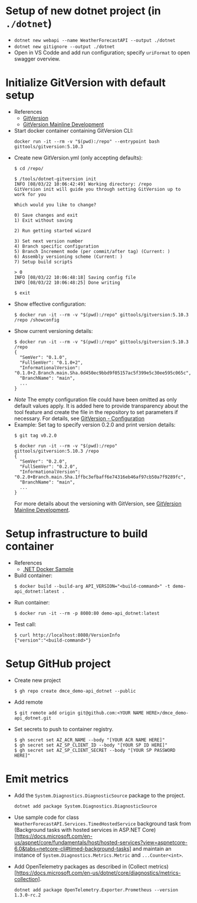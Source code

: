 # Setup of new dotnet project (in `./dotnet`)
- `dotnet new webapi --name WeatherForecastAPI --output ./dotnet`
- `dotnet new gitignore --output ./dotnet`
- Open in VS Codde and add run configuration; specify `uriFormat` to open swagger overview.

# Initialize GitVersion with default setup
- References
  - [GitVersion](https://gitversion.net/)
  - [GitVersion Mainline Development](https://gitversion.net/docs/reference/modes/mainline)
- Start docker container containing GitVersion CLI:
  ```
  docker run -it --rm -v "$(pwd):/repo" --entrypoint bash gittools/gitversion:5.10.3
  ```
- Create new GitVersion.yml (only accepting defaults):
  ```
  $ cd /repo/

  $ /tools/dotnet-gitversion init
  INFO [08/03/22 10:06:42:49] Working directory: /repo
  GitVersion init will guide you through setting GitVersion up to work for you
  
  Which would you like to change?
  
  0) Save changes and exit
  1) Exit without saving
  
  2) Run getting started wizard
  
  3) Set next version number
  4) Branch specific configuration
  5) Branch Increment mode (per commit/after tag) (Current: )
  6) Assembly versioning scheme (Current: )
  7) Setup build scripts
  
  > 0
  INFO [08/03/22 10:06:48:18] Saving config file
  INFO [08/03/22 10:06:48:25] Done writing

  $ exit
  ```
- Show effective configuration:
  ```
  $ docker run -it --rm -v "$(pwd):/repo" gittools/gitversion:5.10.3 /repo /showconfig
  ```
- Show current versioning details:
  ```
  $ docker run -it --rm -v "$(pwd):/repo" gittools/gitversion:5.10.3 /repo
  {
    "SemVer": "0.1.0",
    "FullSemVer": "0.1.0+2",
    "InformationalVersion": "0.1.0+2.Branch.main.Sha.0d450ec9bbd9f05157ac5f399e5c30ee595c065c",
    "BranchName": "main",
    ...
  }
  ```
- _Note_ The empty configuration file could have been omitted as only default values apply. It is added here to provide transparency about the tool feature and create the file in the repository to set parameters if necessary. For details, see [GitVersion - Configuration](https://gitversion.net/docs/reference/configuration)
- Example: Set tag to specify version 0.2.0 and print version details:
  ```
  $ git tag v0.2.0

  $ docker run -it --rm -v "$(pwd):/repo"   gittools/gitversion:5.10.3 /repo
  {
    "SemVer": "0.2.0",
    "FullSemVer": "0.2.0",
    "InformationalVersion": "0.2.0+Branch.main.Sha.1ffbc3efbaff6e74316eb46af97cb50a7f9289fc",
    "BranchName": "main",
    ...
  }
   ```
   For more details about the versioning with GitVersion, see [GitVersion Mainline Development](https://gitversion.net/docs/reference/modes/mainline).


# Setup infrastructure to build container
- References
  - [.NET Docker Sample](https://github.com/dotnet/dotnet-docker/blob/main/samples/dotnetapp/README.md)
- Build container:
  ```
  $ docker build --build-arg API_VERSION="<build-command>" -t demo-api_dotnet:latest .
  ```
- Run container:
  ```
  $ docker run -it --rm -p 8080:80 demo-api_dotnet:latest
  ```
- Test call:
  ```
  $ curl http://localhost:8080/VersionInfo
  {"version":"<build-command>"}
  ```

# Setup GitHub project
- Create new project
  ```
  $ gh repo create dmce_demo-api_dotnet --public
  ```
- Add remote
  ```
  $ git remote add origin git@github.com:<YOUR NAME HERE>/dmce_demo-api_dotnet.git
  ```
- Set secrets to push to container registry.
  ```
  $ gh secret set AZ_ACR_NAME --body "[YOUR ACR NAME HERE]"
  $ gh secret set AZ_SP_CLIENT_ID --body "[YOUR SP ID HERE]"
  $ gh secret set AZ_SP_CLIENT_SECRET --body "[YOUR SP PASSWORD HERE]"
  ```

# Emit metrics
- Add the `System.Diagnostics.DiagnosticSource` package to the project.
  ```
  dotnet add package System.Diagnostics.DiagnosticSource
  ```

- Use sample code for class `WeatherForecastAPI.Services.TimedHostedService` background task from (Background tasks with hosted services in ASP.NET Core)[https://docs.microsoft.com/en-us/aspnet/core/fundamentals/host/hosted-services?view=aspnetcore-6.0&tabs=netcore-cli#timed-background-tasks] and maintain an instance of `System.Diagnostics.Metrics.Metric` and `...Counter<int>`.

- Add OpenTelemetry packages as described in (Collect metrics)[https://docs.microsoft.com/en-us/dotnet/core/diagnostics/metrics-collection].
  ```
  dotnet add package OpenTelemetry.Exporter.Prometheus --version 1.3.0-rc.2
  ```
